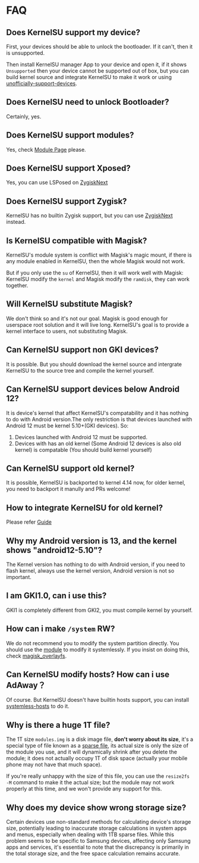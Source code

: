 # FAQ

## Does KernelSU support my device?

First, your devices should be able to unlock the bootloader. If it can't, then it is unsupported.

Then install KernelSU manager App to your device and open it, if it shows `Unsupported` then your device cannot be supported out of box, but you can build kernel source and integrate KernelSU to make it work or using [unofficially-support-devices](unofficially-support-devices).

## Does KernelSU need to unlock Bootloader?

Certainly, yes.

## Does KernelSU support modules?

Yes, check [Module Page](module.md) please.

## Does KernelSU support Xposed?

Yes, you can use LSPosed on [ZygiskNext](https://github.com/Dr-TSNG/ZygiskNext)

## Does KernelSU support Zygisk?

KernelSU has no builtin Zygisk support, but you can use [ZygiskNext](https://github.com/Dr-TSNG/ZygiskNext) instead.

## Is KernelSU compatible with Magisk?

KernelSU's module system is conflict with Magisk's magic mount, if there is any module enabled in KernelSU, then the whole Magisk would not work.

But if you only use the `su` of KernelSU, then it will work well with Magisk: KernelSU modify the `kernel` and Magisk modify the `ramdisk`, they can work together.

## Will KernelSU substitute Magisk?

We don't think so and it's not our goal. Magisk is good enough for userspace root solution and it will live long. KernelSU's goal is to provide a kernel interface to users, not substituting Magisk.

## Can KernelSU support non GKI devices?

It is possible. But you should download the kernel source and intergrate KernelSU to the source tree and compile the kernel yourself.

## Can KernelSU support devices below Android 12?

It is device's kernel that affect KernelSU's compatability and it has nothing to do with Android version.The only restriction is that devices launched with Android 12 must be kernel 5.10+(GKI devices). So:

1. Devices launched with Android 12 must be supported.
2. Devices with has an old kernel (Some Android 12 devices is also old kernel) is compatable (You should build kernel yourself)

## Can KernelSU support old kernel?

It is possible, KernelSU is backported to kernel 4.14 now, for older kernel, you need to backport it manully and PRs welcome!

## How to integrate KernelSU for old kernel?

Please refer [Guide](how-to-integrate-for-non-gki)

## Why my Android version is 13, and the kernel shows "android12-5.10"?

The Kernel version has nothing to do with Android version, if you need to flash kernel, always use the kernel version, Android version is not so important.

## I am GKI1.0, can i use this?

GKI1 is completely different from GKI2, you must compile kernel by yourself.

## How can i make `/system` RW?

We do not recommend you to modify the system partition directly. You should use the [module](module.md) to modify it systemlessly. If you insist on doing this, check [magisk_overlayfs](https://github.com/HuskyDG/magic_overlayfs).

## Can KernelSU modify hosts? How can i use AdAway？

Of course. But KernelSU doesn't have builtin hosts support, you can install [systemless-hosts](https://github.com/symbuzzer/systemless-hosts-KernelSU-module) to do it.

## Why is there a huge 1T file?

The 1T size `modules.img` is a disk image file, **don't worry about its size**, it's a special type of file known as a [sparse file](https://en.wikipedia.org/wiki/Sparse_file), its actual size is only the size of the module you use, and it will dynamically shrink after you delete the module; it does not actually occupy 1T of disk space (actually your mobile phone may not have that much space).

If you're really unhappy with the size of this file, you can use the `resize2fs -M` command to make it the actual size; but the module may not work properly at this time, and we won't provide any support for this.


## Why does my device show wrong storage size?

Certain devices use non-standard methods for calculating device's storage size, potentially leading to inaccurate storage calculations in system apps and menus, especially when dealing with 1TB sparse files. While this problem seems to be specific to Samsung devices, affecting only Samsung apps and services, it's essential to note that the discrepancy is primarily in the total storage size, and the free space calculation remains accurate. 

